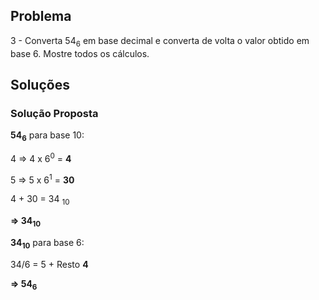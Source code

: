 ## Problema

3 - Converta 54<sub>6</sub> em base decimal e converta de volta o valor
obtido em base 6. Mostre todos os cálculos.

## Soluções

### Solução Proposta

**54<sub>6</sub>** para base 10:

4 => 4 x 6<sup>0</sup> = **4**

5 => 5 x 6<sup>1</sup> = **30**

4 + 30 = 34 <sub>10</sub>

**=> 34<sub>10</sub>**

**34<sub>10</sub>** para base 6:

34/6 = 5 + Resto **4**

**=> 54<sub>6</sub>**
